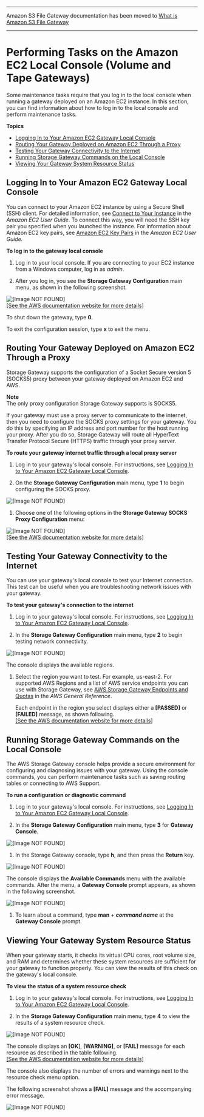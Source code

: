 --------

Amazon S3 File Gateway documentation has been moved to [What is Amazon S3 File Gateway](https://docs.aws.amazon.com/filegateway/latest/files3/WhatIsStorageGateway.html)

--------

# Performing Tasks on the Amazon EC2 Local Console \(Volume and Tape Gateways\)<a name="ec2-local-console-common"></a>

Some maintenance tasks require that you log in to the local console when running a gateway deployed on an Amazon EC2 instance\. In this section, you can find information about how to log in to the local console and perform maintenance tasks\.

**Topics**
+ [Logging In to Your Amazon EC2 Gateway Local Console](#EC2_MaintenanceConsoleWindow-common)
+ [Routing Your Gateway Deployed on Amazon EC2 Through a Proxy](#EC2_MaintenanceRoutingProxy-common)
+ [Testing Your Gateway Connectivity to the Internet](#EC2_MaintenanceTestGatewayConnectivity-common)
+ [Running Storage Gateway Commands on the Local Console](#EC2_MaintenanceGatewayConsole-common)
+ [Viewing Your Gateway System Resource Status](#EC2_system-resource-check-common)

## Logging In to Your Amazon EC2 Gateway Local Console<a name="EC2_MaintenanceConsoleWindow-common"></a>

You can connect to your Amazon EC2 instance by using a Secure Shell \(SSH\) client\. For detailed information, see [Connect to Your Instance](https://docs.aws.amazon.com/AWSEC2/latest/UserGuide/AccessingInstances.html) in the *Amazon EC2 User Guide*\. To connect this way, you will need the SSH key pair you specified when you launched the instance\. For information about Amazon EC2 key pairs, see [Amazon EC2 Key Pairs](https://docs.aws.amazon.com/AWSEC2/latest/UserGuide/ec2-key-pairs.html) in the *Amazon EC2 User Guide\.*<a name="EC2_MaintenanceConsoleWindowMenu-common"></a>

**To log in to the gateway local console**

1. Log in to your local console\. If you are connecting to your EC2 instance from a Windows computer, log in as *admin*\.

1. After you log in, you see the **Storage Gateway Configuration** main menu, as shown in the following screenshot\.

      
![\[Image NOT FOUND\]](http://docs.aws.amazon.com/storagegateway/latest/userguide/images/EC2_LocalConsole-StartPage.png)    
[\[See the AWS documentation website for more details\]](http://docs.aws.amazon.com/storagegateway/latest/userguide/ec2-local-console-common.html)

To shut down the gateway, type **0**\. 

To exit the configuration session, type **x** to exit the menu\. 

## Routing Your Gateway Deployed on Amazon EC2 Through a Proxy<a name="EC2_MaintenanceRoutingProxy-common"></a>

Storage Gateway supports the configuration of a Socket Secure version 5 \(SOCKS5\) proxy between your gateway deployed on Amazon EC2 and AWS\.

**Note**  
The only proxy configuration Storage Gateway supports is SOCKS5\.

If your gateway must use a proxy server to communicate to the internet, then you need to configure the SOCKS proxy settings for your gateway\. You do this by specifying an IP address and port number for the host running your proxy\. After you do so, Storage Gateway will route all HyperText Transfer Protocol Secure \(HTTPS\) traffic through your proxy server\. 

**To route your gateway internet traffic through a local proxy server**

1. Log in to your gateway's local console\. For instructions, see [Logging In to Your Amazon EC2 Gateway Local Console](#EC2_MaintenanceConsoleWindow-common)\.

1. On the **Storage Gateway Configuration** main menu, type **1** to begin configuring the SOCKS proxy\.

      
![\[Image NOT FOUND\]](http://docs.aws.amazon.com/storagegateway/latest/userguide/images/EC2_LocalConsole-StartPage.png)

1. Choose one of the following options in the **Storage Gateway SOCKS Proxy Configuration** menu:

      
![\[Image NOT FOUND\]](http://docs.aws.amazon.com/storagegateway/latest/userguide/images/GatewayMaintenance_77.png)    
[\[See the AWS documentation website for more details\]](http://docs.aws.amazon.com/storagegateway/latest/userguide/ec2-local-console-common.html)

## Testing Your Gateway Connectivity to the Internet<a name="EC2_MaintenanceTestGatewayConnectivity-common"></a>

You can use your gateway's local console to test your Internet connection\. This test can be useful when you are troubleshooting network issues with your gateway\.

**To test your gateway's connection to the internet**

1. Log in to your gateway's local console\. For instructions, see [Logging In to Your Amazon EC2 Gateway Local Console](#EC2_MaintenanceConsoleWindow-common)\.

1. In the **Storage Gateway Configuration** main menu, type **2** to begin testing network connectivity\.

      
![\[Image NOT FOUND\]](http://docs.aws.amazon.com/storagegateway/latest/userguide/images/EC2_LocalConsole-StartPage.png)

   The console displays the available regions\. 

1. Select the region you want to test\. For example, us\-east\-2\. For supported AWS Regions and a list of AWS service endpoints you can use with Storage Gateway, see [AWS Storage Gateway Endpoints and Quotas](https://docs.aws.amazon.com/general/latest/gr/sg.html) in the *AWS General Reference*\.

   Each endpoint in the region you select displays either a **\[PASSED\]** or **\[FAILED\]** message, as shown following\.    
[\[See the AWS documentation website for more details\]](http://docs.aws.amazon.com/storagegateway/latest/userguide/ec2-local-console-common.html)

## Running Storage Gateway Commands on the Local Console<a name="EC2_MaintenanceGatewayConsole-common"></a>

The AWS Storage Gateway console helps provide a secure environment for configuring and diagnosing issues with your gateway\. Using the console commands, you can perform maintenance tasks such as saving routing tables or connecting to AWS Support\. 

**To run a configuration or diagnostic command**

1. Log in to your gateway's local console\. For instructions, see [Logging In to Your Amazon EC2 Gateway Local Console](#EC2_MaintenanceConsoleWindow-common)\.

1. In the **Storage Gateway Configuration** main menu, type **3** for **Gateway Console**\.

      
![\[Image NOT FOUND\]](http://docs.aws.amazon.com/storagegateway/latest/userguide/images/EC2_LocalConsole-StartPage.png)

1. In the Storage Gateway console, type **h**, and then press the **Return** key\.

      
![\[Image NOT FOUND\]](http://docs.aws.amazon.com/storagegateway/latest/userguide/images/SGLocalConsole.png)

   The console displays the **Available Commands** menu with the available commands\. After the menu, a **Gateway Console** prompt appears, as shown in the following screenshot\.

      
![\[Image NOT FOUND\]](http://docs.aws.amazon.com/storagegateway/latest/userguide/images/EC2_AvailableLocalConsoleCommands.png)

1. To learn about a command, type **man** \+ ***command name*** at the **Gateway Console** prompt\.

## Viewing Your Gateway System Resource Status<a name="EC2_system-resource-check-common"></a>

When your gateway starts, it checks its virtual CPU cores, root volume size, and RAM and determines whether these system resources are sufficient for your gateway to function properly\. You can view the results of this check on the gateway's local console\.

**To view the status of a system resource check**

1. Log in to your gateway's local console\. For instructions, see [Logging In to Your Amazon EC2 Gateway Local Console](#EC2_MaintenanceConsoleWindow-common)\.

1. In the **Storage Gateway Configuration** main menu, type **4** to view the results of a system resource check\.

      
![\[Image NOT FOUND\]](http://docs.aws.amazon.com/storagegateway/latest/userguide/images/EC2_LocalConsole-StartPage.png)

   The console displays an **\[OK**\], **\[WARNING\]**, or **\[FAIL\]** message for each resource as described in the table following\.    
[\[See the AWS documentation website for more details\]](http://docs.aws.amazon.com/storagegateway/latest/userguide/ec2-local-console-common.html)

   The console also displays the number of errors and warnings next to the resource check menu option\.

   The following screenshot shows a **\[FAIL\]** message and the accompanying error message\.

      
![\[Image NOT FOUND\]](http://docs.aws.amazon.com/storagegateway/latest/userguide/images/EC2_new-gateway-console-error.png)